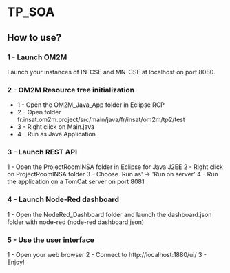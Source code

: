 # TP_SOA

## How to use?

### 1 - Launch OM2M

Launch your instances of IN-CSE and MN-CSE at localhost on port 8080.

### 2 - OM2M Resource tree initialization

- 1 - Open the OM2M_Java_App folder in Eclipse RCP
- 2 - Open folder fr.insat.om2m.project/src/main/java/fr/insat/om2m/tp2/test
- 3 - Right click on Main.java
- 4 - Run as Java Application

### 3 - Launch REST API

1 - Open the ProjectRoomINSA folder in Eclipse for Java J2EE
2 - Right click on ProjectRoomINSA folder
3 - Choose 'Run as' -> 'Run on server'
4 - Run the application on a TomCat server on port 8081

### 4 - Launch Node-Red dashboard

1 - Open the NodeRed_Dashboard folder and launch the dashboard.json folder with node-red (node-red dashboard.json)

### 5 - Use the user interface

1 - Open your web browser
2 - Connect to http://localhost:1880/ui/
3 - Enjoy!
